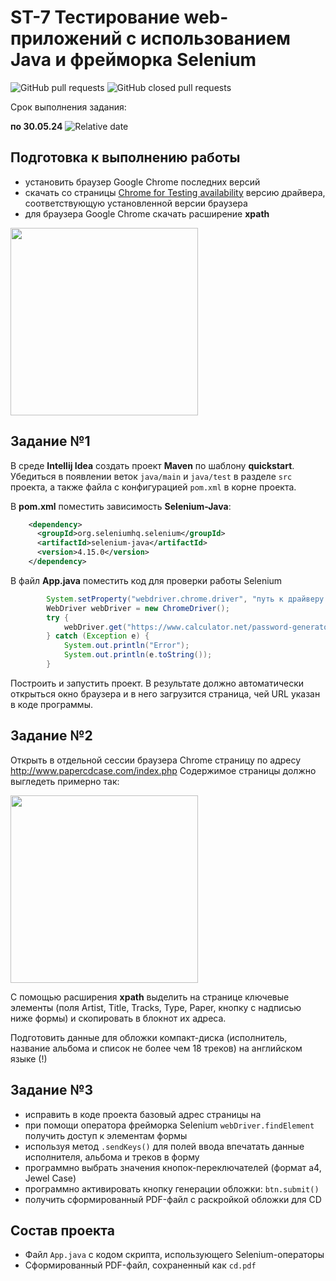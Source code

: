 # ST-7 Тестирование web-приложений с использованием Java и фрейморка Selenium


![GitHub pull requests](https://img.shields.io/github/issues-pr/UNN-CS/ST-7)
![GitHub closed pull requests](https://img.shields.io/github/issues-pr-closed/UNN-CS/ST-7)

Срок выполнения задания:

**по 30.05.24** ![Relative date](https://img.shields.io/date/1717102800)

## Подготовка к выполнению работы

- установить браузер Google Chrome последних версий
- скачать со страницы [Chrome for Testing availability](https://googlechromelabs.github.io/chrome-for-testing/) версию драйвера, соответствующую установленной версии браузера
- для браузера Google Chrome скачать расширение **xpath**


<img src="./images/xpath.png" width="300">


## Задание №1

В среде **Intellij Idea** создать проект **Maven** по шаблону **quickstart**. Убедиться в появлении веток `java/main` и `java/test` в разделе `src` проекта, а также файла с конфигурацией `pom.xml` в корне проекта.

В **pom.xml** поместить зависимость **Selenium-Java**:

```xml
    <dependency>
      <groupId>org.seleniumhq.selenium</groupId>
      <artifactId>selenium-java</artifactId>
      <version>4.15.0</version>
    </dependency>

```

В файл **App.java** поместить код для проверки работы Selenium

```java
        System.setProperty("webdriver.chrome.driver", "путь к драйверу в файловой системе");
        WebDriver webDriver = new ChromeDriver();
        try {
            webDriver.get("https://www.calculator.net/password-generator.html");
        } catch (Exception e) {
            System.out.println("Error");
            System.out.println(e.toString());
        }
```
Построить и запустить проект. В результате должно автоматически открыться окно браузера и в него загрузится страница, чей URL указан в коде программы.

## Задание №2

Открыть в отдельной сессии браузера Chrome страницу по адресу http://www.papercdcase.com/index.php
Содержимое страницы должно выгледеть примерно так:

<img src="./images/cd.png" width="300">

С помощью расширения **xpath** выделить на странице ключевые элементы (поля Artist, Title, Tracks, Type, Paper, кнопку с надписью ниже формы) и скопировать в блокнот их адреса.

Подготовить данные для обложки компакт-диска (исполнитель, название альбома и список не более чем 18 треков) на английском языке (!)


## Задание №3

- исправить в коде проекта базовый адрес страницы на [](http://www.papercdcase.com/index.php)
- при помощи оператора фрейморка Selenium `webDriver.findElement` получить доступ к элементам формы
- используя метод `.sendKeys()` для полей ввода впечатать данные исполнителя, альбома и треков в форму
- программно выбрать значения кнопок-переключателей (формат a4, Jewel Case)
- программно активировать кнопку генерации обложки: `btn.submit()`
- получить сформированный PDF-файл с раскройкой обложки для CD


## Состав проекта

- Файл `App.java` с кодом скрипта, использующего Selenium-операторы
- Сформированный PDF-файл, сохраненный как `cd.pdf`

